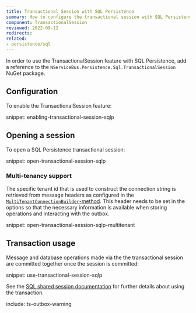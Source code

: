 ```yaml
---
title: Transactional Session with SQL Persistence
summary: How to configure the transactional session with SQL Persistence
component: TransactionalSession
reviewed: 2022-09-12
redirects:
related:
- persistence/sql
---
```


In order to use the TransactionalSession feature with SQL Persistence, add a reference to the `NServiceBus.Persistence.Sql.TransactionalSession` NuGet package.

## Configuration

To enable the TransactionalSession feature:

snippet: enabling-transactional-session-sqlp

## Opening a session

To open a SQL Persistence transactional session:

snippet: open-transactional-session-sqlp

### Multi-tenancy support

The specific tenant id that is used to construct the connection string is retrieved from message headers as configured in the [`MultiTenantConnectionBuilder`-method](/persistence/sql/multi-tenant.md).
This header needs to be set in the options so that the necessary information is available when storing operations and interacting with the outbox.

snippet: open-transactional-session-sqlp-multitenant

## Transaction usage

Message and database operations made via the the transactional session are committed together once the session is committed:

snippet: use-transactional-session-sqlp

See the [SQL shared session documentation](/persistence/sql/accessing-data.md) for further details about using the transaction.

include: ts-outbox-warning